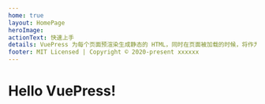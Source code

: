 ```yaml
---
home: true
layout: HomePage
heroImage:
actionText: 快速上手
details: VuePress 为每个页面预渲染生成静态的 HTML，同时在页面被加载的时候，将作为 SPA 运行。
footer: MIT Licensed | Copyright © 2020-present xxxxxx
---
```


# Hello VuePress!
